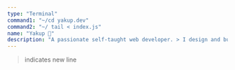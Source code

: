 ```yaml
---
type: "Terminal"
command1: "~/cd yakup.dev"
command2: "~/ tail < index.js"
name: "Yakup 👋" 
description: "A passionate self-taught web developer. > I design and build things for the web. > I use code to create things that benefit others."
---
```


> indicates new line 
